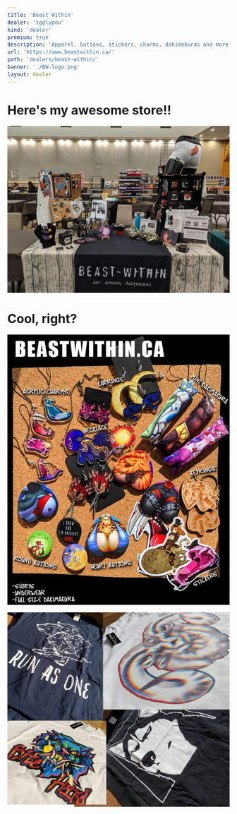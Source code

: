 ```yaml
---
title: 'Beast Within'
dealer: 'igglypou'
kind: 'dealer'
premium: true
description: 'Apparel, buttons, stickers, charms, dakimakuras and more all made by igglypou!'
url: 'https://www.beastwithin.ca/'
path: 'dealers/beast-within/'
banner: './BW-logo.png'
layout: dealer
---
```


# Here's my awesome store!!

![My Booth](booth2.jpg)

# Cool, right?

![Some of My Products](products.jpg)

![Some Shirts](shirt-show.png)